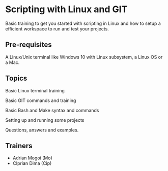 # Scripting with Linux and GIT


Basic training to get you started with scripting in Linux and how to setup a efficient workspace to run and test your projects.

## Pre-requisites
A Linux/Unix terminal like Windows 10 with Linux subsystem, a Linux OS or a Mac.


## Topics

Basic Linux terminal training

Basic GIT commands and training

Basic Bash and Make syntax and commands

Setting up and running some projects

Questions, answers and examples.


## Trainers

- Adrian Mogoi (Mo)
- CIprian Dima (Cip)


